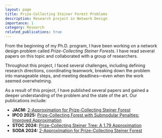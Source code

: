 ```yaml
---
layout: page
title: Prize-Collecting Steiner Forest Problems
description: Research project in Network Design
importance: 1
category: Research
related_publications: true
---
```


From the beginning of my Ph.D. program, I have been working on a network design problem called _Prize-Collecting Steiner Forests_. I have read several papers on this topic and collaborated with a group of researchers.

Throughout this project, I faced several challenges, including defining research directions, coordinating teamwork, breaking down the problem into manageable steps, and meeting deadlines—even when the work seemed overwhelming.

As a result of this project, I have published several papers and gained a deeper understanding of the problem and the state of the art. Our publications include:

- **JACM:** [2-Approximation for Prize-Collecting Steiner Forest](https://doi.org/10.1145/3722551)
- **IPCO 2025:** [Prize-Collecting Forest with Submodular Penalties: Improved Approximation](https://ipco25.cs.jhu.edu/accepted/)
- **STOC 2024:** [Prize-Collecting Steiner Tree: A 1.79 Approximation](https://doi.org/10.1145/3618260.3649789)
- **SODA 2024:** [2-Approximation for Prize-Collecting Steiner Forest](https://doi.org/10.1137/1.9781611977912.25)
